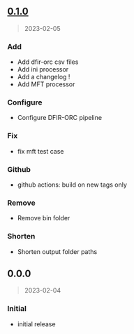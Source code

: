 
<a name="0.1.0"></a>
## [0.1.0](https://github.com/jurelou/forensibus/compare/0.0.0...0.1.0)

> 2023-02-05

### Add

* Add dfir-orc csv files
* Add ini processor
* Add a changelog !
* Add MFT processor

### Configure

* Configure DFIR-ORC pipeline

### Fix

* fix mft test case

### Github

* github actions: build on new tags only

### Remove

* Remove bin folder

### Shorten

* Shorten output folder paths


<a name="0.0.0"></a>
## 0.0.0

> 2023-02-04

### Initial

* initial release

